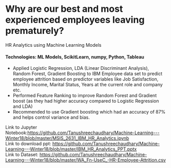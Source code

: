 # Why are our best and most experienced employees leaving prematurely?
HR Analytics using Machine Learning Models

#### Technologies: ML Models, ScikitLearn, numpy, Python, Tableau

* Applied Logistic Regression, LDA (Linear Discriminant Analysis), Random Forest, Gradient Boosting to IBM Employee data set to predict employee attrition based on predictor variables like Job Satisfaction, Monthly Income, Marital Status, Years at the current role and company etc. 
* Performed Feature Ranking to improve Random Forest and Gradient boost (as they had higher accuracy compared to Logistic Regression and LDA)
* Recommended to use Gradient boosting which had an accuracy of 87% and helps control variance and bias.

Link to Jupyter Notebook:https://github.com/Tanushreechaudhary/Machine-Learning---Winter18/blob/master/MSIS_2631_IBM_HR_Analytics.ipynb <br/>
Link to download ppt: https://github.com/Tanushreechaudhary/Machine-Learning---Winter18/blob/master/IBM_HR_Analytics_PPT.pptx <br/>
Link to Dataset: https://github.com/Tanushreechaudhary/Machine-Learning---Winter18/blob/master/WA_Fn-UseC_-HR-Employee-Attrition.csv
